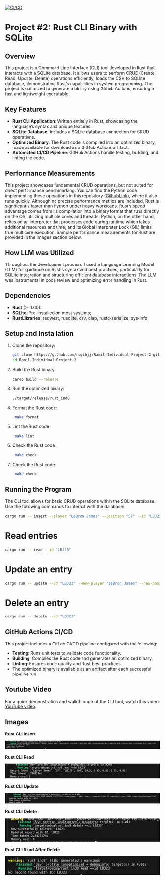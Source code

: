 [![CI/CD](https://github.com/nogibjj/Ramil-Individual-Project-2/actions/workflows/main.yaml/badge.svg)](https://github.com/nogibjj/Ramil-Individual-Project-2/actions/workflows/main.yaml)

# Project #2: Rust CLI Binary with SQLite

## Overview
This project is a Command Line Interface (CLI) tool developed in Rust that interacts with a SQLite database. It allows users to perform CRUD (Create, Read, Update, Delete) operations efficiently, loads the CSV to SQLlite database, demonstrating Rust’s capabilities in system programming. The project is optimized to generate a binary using Github Actions, ensuring a fast and lightweight executable.

## Key Features
- **Rust CLI Application**: Written entirely in Rust, showcasing the language’s syntax and unique features.
- **SQLite Database**: Includes a SQLite database connection for CRUD operations.
- **Optimized Binary**: The Rust code is compiled into an optimized binary, made available for download as a GitHub Actions artifact.
- **Automated CI/CD Pipeline**: GitHub Actions handle testing, building, and linting the code.

## Performance Measurements
This project showcases fundamental CRUD operations, but not suited for direct performance benchmarking. You can find the Python code implementing these operations in this repository ([GithubLink](https://github.com/nogibjj/Ramil-Python-Script-interacting-with-SQL-Database)), where it also runs quickly. Although no precise performance metrics are included, Rust is significantly faster than Python under heavy workloads. Rust’s speed advantage comes from its compilation into a binary format that runs directly on the OS, utilizing multiple cores and threads. Python, on the other hand, relies on an interpreter that processes code during runtime which takes additional resources and time, and its Global Interpreter Lock (GIL) limits true multicore execution. Sample performance measurements for Rust are provided in the images section below.

## How LLM was Utilized
Throughout the development process, I used a Language Learning Model (LLM) for guidance on Rust's syntax and best practices, particularly for SQLite integration and structuring efficient database interactions. The LLM was instrumental in code review and optimizing error handling in Rust.

## Dependencies
- **Rust** (>=1.60): 
- **SQLite**: Pre-installed on most systems; 
- **RustLibraries**: reqwest, rusqlite, csv, clap, rustc-serialize, sys-info

## Setup and Installation

1. Clone the repository:
   ```bash
   git clone https://github.com/nogibjj/Ramil-Individual-Project-2.git
   cd Ramil-Individual-Project-2
   ```

2. Build the Rust binary:
   ```bash
   cargo build --release
   ```

3. Run the optimized binary:
   ```bash
   ./target/release/rust_ind8
   ```
4. Format the Rust code:
   ```bash
    make format
   ```
5. Lint the Rust code:
   ```bash
    make lint
   ```

6. Check the Rust code:
   ```bash
    make check
   ```

7. Check the Rust code:
   ```bash
    make check
   ```

## Running the Program

The CLI tool allows for basic CRUD operations within the SQLite database. Use the following commands to interact with the database:

```bash
cargo run -- insert --player "LeBron James" --position "SF" --id "LBJ23" --draft-year 2003 --projected-spm 10.5 --superstar 0.95 --starter 0.85 --role-player 0.75 --bust 0.05
```

# Read entries
```bash
cargo run -- read --id "LBJ23"
```

# Update an entry
```bash
cargo run -- update --id "LBJ23" --new-player "LeBron James" --new-position "PF" --new-draft-year 2004 --new-projected-spm 11.0
```

# Delete an entry
```bash
cargo run -- delete --id "LBJ23"
```


## GitHub Actions CI/CD
This project includes a GitLab CI/CD pipeline configured with the following:
- **Testing**: Runs unit tests to validate code functionality.
- **Building**: Compiles the Rust code and generates an optimized binary.
- **Linting**: Ensures code quality and Rust best practices.
- The optimized binary is available as an artifact after each successful pipeline run.

## Youtube Video 
For a quick demonstration and walkthrough of the CLI tool, watch this video: [YouTube video](https://youtu.be/JWNB-1dY3C0).

## Images

**Rust CLI Insert**

![Run Example Console Output](https://github.com/nogibjj/Ramil-Individual-Project-2/blob/1dd2e0365ddb516342a0e5ffb4a45a15142e5b90/images/Insert_metrics.png)


**Rust CLI Read**

![Run Example Console Output](https://github.com/nogibjj/Ramil-Individual-Project-2/blob/1dd2e0365ddb516342a0e5ffb4a45a15142e5b90/images/Read_metrics.png)


**Rust CLI Update**

![Run Example Console Output](https://github.com/nogibjj/Ramil-Individual-Project-2/blob/1dd2e0365ddb516342a0e5ffb4a45a15142e5b90/images/Update_metrics.png)


**Rust CLI Delete**

![Run Example Console Output](https://github.com/nogibjj/Ramil-Individual-Project-2/blob/1dd2e0365ddb516342a0e5ffb4a45a15142e5b90/images/Delete_metrics.png)


**Rust CLI Read After Delete**

![Run Example Console Output](https://github.com/nogibjj/Ramil-Individual-Project-2/blob/1dd2e0365ddb516342a0e5ffb4a45a15142e5b90/images/read%20after%20delete.png)

